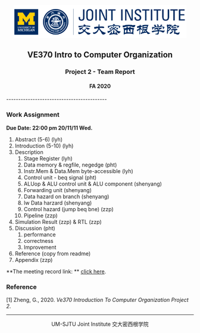 <div style="text-align:center">
	<img src="../figures/ji_logo.png" alt="Jilogo" style="zoom:60%;" />
</div>
<center>
	<h2>
		VE370 Intro to Computer Organization
	</h2>
</center> 
<center>
	<h3>
		Project 2 - Team Report
	</h3>
</center>
<center>
   <h4>
       FA 2020
    </h4> 
</center>
------------------------------------------

### Work Assignment

**Due Date: 22:00 pm 20/11/11 Wed.**

1. Abstract (5-6) (lyh)
2. Introduction (5-10) (lyh)
3. Description
   1. Stage Register (lyh)
   2. Data memory & regfile, negedge (pht)
   3. Instr.Mem & Data.Mem byte-accessible (lyh)
   4. Control unit - beq signal (pht)
   5. ALUop & ALU control unit & ALU component (shenyang)
   6. Forwarding unit (shenyang)
   7. Data hazard on branch (shenyang)
   8. lw Data harzard (shenyang)
   9. Control hazard (jump beq bne) (zzp)
   10. Pipeline (zzp)
4. Simulation Result (zzp) & RTL (zzp)
5. Discussion (pht)
   1. performance
   2. correctness
   3. Improvement
6. Reference (copy from readme)
7. Appendix (zzp)

**The meeting record link: ** [click here](https://drive.google.com/file/d/1iAs9tbjhTJe1P7YS87QARz5chxXsnBAv/view?usp=sharing).

### Reference

[1] Zheng, G., 2020. *Ve370 Introduction To Computer Organization Project 2*.

---------------------------------------------------------------

<center>
    UM-SJTU Joint Institute 交大密西根学院
</center>